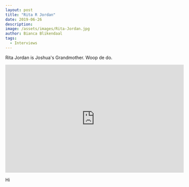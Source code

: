 ```yaml
---
layout: post
title: "Rita R Jordan"
date: 2019-06-26
description:
image: /assets/images/Rita-Jordan.jpg
author: Bianca Blikendaal
tags: 
  - Interviews
---
```


Rita Jordan is Joshua's Grandmother. Woop de do.

<iframe width="560" height="340" src="https://www.youtube.com/watch?v=RarSlM9y3po" frameborder="0"></iframe>

Hi 